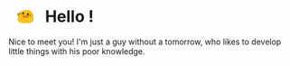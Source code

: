 <h1>   <img src="./spoink.gif" style="vertical-align:middle;" width="30px">   Hello ! </h1>
Nice to meet you! I'm just a guy without a tomorrow, who likes to develop little things with his poor knowledge.